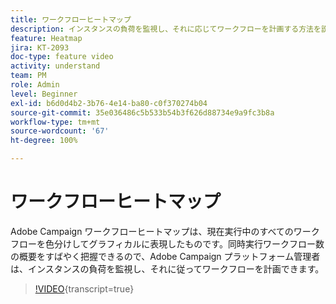 ```yaml
---
title: ワークフローヒートマップ
description: インスタンスの負荷を監視し、それに応じてワークフローを計画する方法を説明します。
feature: Heatmap
jira: KT-2093
doc-type: feature video
activity: understand
team: PM
role: Admin
level: Beginner
exl-id: b6d0d4b2-3b76-4e14-ba80-c0f370274b04
source-git-commit: 35e036486c5b533b54b3f626d88734e9a9fc3b8a
workflow-type: tm+mt
source-wordcount: '67'
ht-degree: 100%

---
```


# ワークフローヒートマップ

Adobe Campaign ワークフローヒートマップは、現在実行中のすべてのワークフローを色分けしてグラフィカルに表現したものです。同時実行ワークフロー数の概要をすばやく把握できるので、Adobe Campaign プラットフォーム管理者は、インスタンスの負荷を監視し、それに従ってワークフローを計画できます。

>[!VIDEO](https://video.tv.adobe.com/v/27455?quality=12&learn=on&captions=jpn){transcript=true}
